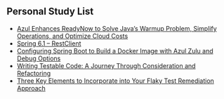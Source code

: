 ## Personal Study List
<!-- BLOG-POST-LIST:START -->
- [Azul Enhances ReadyNow to Solve Java’s Warmup Problem, Simplify Operations, and Optimize Cloud Costs](https://foojay.io/today/azul-enhances-readynow-to-solve-javas-warmup-problem-simplify-operations-and-optimize-cloud-costs/)
- [Spring 6.1 – RestClient](https://foojay.io/today/spring-6-1-restclient/)
- [Configuring Spring Boot to Build a Docker Image with Azul Zulu and Debug Options](https://foojay.io/today/configuring-spring-boot-to-build-a-docker-image-with-azul-zulu-and-debug-options/)
- [Writing Testable Code: A Journey Through Consideration and Refactoring](https://foojay.io/today/writing-testable-code-a-journey-through-consideration-and-refactoring/)
- [Three Key Elements to Incorporate into Your Flaky Test Remediation Approach](https://foojay.io/today/three-key-elements-to-incorporate-into-your-flaky-test-remediation-approach/)
<!-- BLOG-POST-LIST:END -->  
